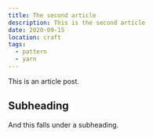 ```yaml
---
title: The second article
description: This is the second article
date: 2020-09-15
location: craft
tags:
  - pattern
  - yarn
---
```

This is an article post.

## Subheading

And this falls under a subheading.
